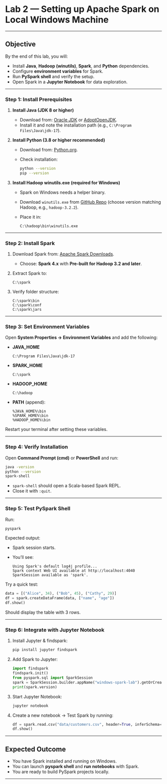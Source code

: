 # Lab 2 — Setting up Apache Spark on Local Windows Machine

---

##  Objective

By the end of this lab, you will:

* Install **Java**, **Hadoop (winutils)**, **Spark**, and **Python** dependencies.
* Configure **environment variables** for Spark.
* Run **PySpark shell** and verify the setup.
* Open Spark in a **Jupyter Notebook** for data exploration.

---


### **Step 1: Install Prerequisites**

1. **Install Java (JDK 8 or higher)**

   * Download from: [Oracle JDK](https://www.oracle.com/java/technologies/javase-downloads.html) or [AdoptOpenJDK](https://adoptium.net/).
   * Install it and note the installation path (e.g., `C:\Program Files\Java\jdk-17`).

2. **Install Python (3.8 or higher recommended)**

   * Download from: [Python.org](https://www.python.org/downloads/).
   * Check installation:

     ```bash
     python --version
     pip --version
     ```

3. **Install Hadoop winutils.exe (required for Windows)**

   * Spark on Windows needs a helper binary.
   * Download `winutils.exe` from [GitHub Repo](https://github.com/steveloughran/winutils) (choose version matching Hadoop, e.g., `hadoop-3.2.2`).
   * Place it in:

     ```
     C:\hadoop\bin\winutils.exe
     ```

---

### **Step 2: Install Spark**

1. Download Spark from: [Apache Spark Downloads](https://spark.apache.org/downloads.html).

   * Choose: **Spark 4.x** with **Pre-built for Hadoop 3.2 and later**.

2. Extract Spark to:

   ```
   C:\spark
   ```

3. Verify folder structure:

   ```
   C:\spark\bin
   C:\spark\conf
   C:\spark\jars
   ```

---

### **Step 3: Set Environment Variables**

Open **System Properties → Environment Variables** and add the following:

* **JAVA_HOME**

  ```
  C:\Program Files\Java\jdk-17
  ```
* **SPARK_HOME**

  ```
  C:\spark
  ```
* **HADOOP_HOME**

  ```
  C:\hadoop
  ```
* **PATH** (append):

  ```
  %JAVA_HOME%\bin
  %SPARK_HOME%\bin
  %HADOOP_HOME%\bin
  ```

 Restart your terminal after setting these variables.

---

### **Step 4: Verify Installation**

Open **Command Prompt (cmd)** or **PowerShell** and run:

```bash
java -version
python --version
spark-shell
```

* `spark-shell` should open a Scala-based Spark REPL.
* Close it with `:quit`.

---

### **Step 5: Test PySpark Shell**

Run:

```bash
pyspark
```

Expected output:

* Spark session starts.
* You’ll see:

  ```
  Using Spark's default log4j profile...
  Spark context Web UI available at http://localhost:4040
  SparkSession available as 'spark'.
  ```

Try a quick test:

```python
data = [("Alice", 34), ("Bob", 45), ("Cathy", 29)]
df = spark.createDataFrame(data, ["name", "age"])
df.show()
```

Should display the table with 3 rows.

---

### **Step 6: Integrate with Jupyter Notebook**

1. Install Jupyter & findspark:

   ```bash
   pip install jupyter findspark
   ```

2. Add Spark to Jupyter:

   ```python
   import findspark
   findspark.init()
   from pyspark.sql import SparkSession
   spark = SparkSession.builder.appName("windows-spark-lab").getOrCreate()
   print(spark.version)
   ```

3. Start Jupyter Notebook:

   ```bash
   jupyter notebook
   ```

4. Create a new notebook → Test Spark by running:

   ```python
   df = spark.read.csv("data/customers.csv", header=True, inferSchema=True)
   df.show()
   ```

---

##  Expected Outcome

* You have Spark installed and running on Windows.
* You can launch **pyspark shell** and **run notebooks** with Spark.
* You are ready to build PySpark projects locally.

---
